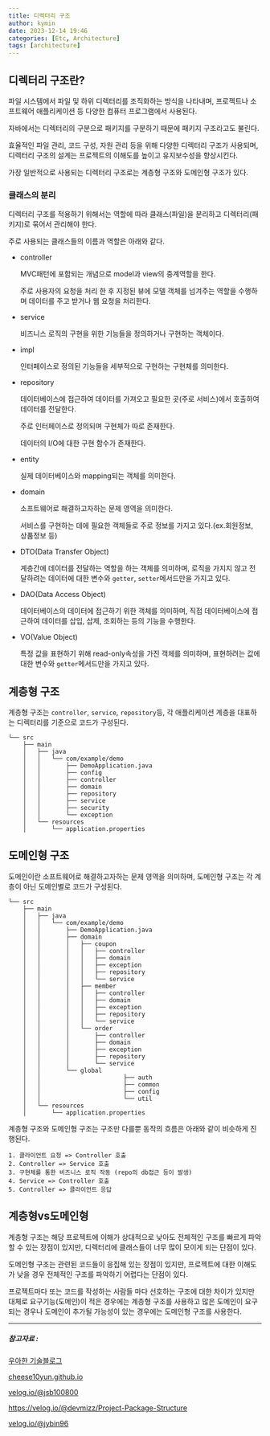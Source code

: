 ```yaml
---
title: 디렉터리 구조
author: kymin
date: 2023-12-14 19:46
categories: [Etc, Architecture]
tags: [architecture]
---
```


## 디렉터리 구조란?

파일 시스템에서 파일 및 하위 디렉터리를 조직화하는 방식을 나타내며, 프로젝트나 소프트웨어 애플리케이션 등 다양한 컴퓨터 프로그램에서 사용된다.

자바에서는 디렉터리의 구분으로 패키지를 구분하기 때문에 패키지 구조라고도 불린다.

효율적인 파일 관리, 코드 구성, 자원 관리 등을 위해 다양한 디렉터리 구조가 사용되며, 디렉터리 구조의 설계는 프로젝트의 이해도를 높이고 유지보수성을 향상시킨다.

가장 일반적으로 사용되는 디렉터리 구조로는 계층형 구조와 도메인형 구조가 있다.

### 클래스의 분리

디렉터리 구조를 적용하기 위해서는 역할에 따라 클래스(파일)을 분리하고 디렉터리(패키지)로 묶어서 관리해야 한다.

주로 사용되는 클래스들의 이름과 역할은 아래와 같다.

- controller

  MVC패턴에 포함되는 개념으로 model과 view의 중계역할을 한다.

  주로 사용자의 요청을 처리 한 후 지정된 뷰에 모델 객체를 넘겨주는 역할을 수행하며 데이터를 주고 받거나 웹 요청을 처리한다.

- service

  비즈니스 로직의 구현을 위한 기능들을 정의하거나 구현하는 객체이다.

- impl

  인터페이스로 정의된 기능들을 세부적으로 구현하는 구현체를 의미한다.

- repository

  데이터베이스에 접근하여 데이터를 가져오고 필요한 곳(주로 서비스)에서 호출하여 데이터를 전달한다.

  주로 인터페이스로 정의되며 구현체가 따로 존재한다.

  데이터의 I/O에 대한 구현 함수가 존재한다.

- entity

  실제 데이터베이스와 mapping되는 객체를 의미한다.

- domain

  소프트웨어로 해결하고자하는 문제 영역을 의미한다.

  서비스를 구현하는 데에 필요한 객체들로 주로 정보를 가지고 있다.(ex.회원정보, 상품정보 등)

- DTO(Data Transfer Object)

  계층간에 데이터를 전달하는 역할을 하는 객체를 의미하며, 로직을 가지지 않고 전달하려는 데이터에 대한 변수와 `getter`, `setter`메서드만을 가지고 있다.

- DAO(Data Access Object)

  데이터베이스의 데이터에 접근하기 위한 객체를 의미하며, 직접 데이터베이스에 접근하여 데이터를 삽입, 삽제, 조회하는 등의 기능을 수행한다.

- VO(Value Object)

  특정 값을 표현하기 위해 read-only속성을 가진 객체를 의미하며, 표현하려는 값에 대한 변수와 `getter`메서드만을 가지고 있다.



## 계층형 구조

계층형 구조는 `controller`, `service`, `repository`등, 각 애플리케이션 계층을 대표하는 디렉터리를 기준으로 코드가 구성된다.

```
└── src
    ├── main
    │   ├── java
    │   │   └── com/example/demo
    │   │       ├── DemoApplication.java
    │   │       ├── config
    │   │       ├── controller
    │   │       ├── domain
    │   │       ├── repository
    │   │       ├── service
    │   │       ├── security
    │   │       └── exception
    │   └── resources
    │       └── application.properties
```



## 도메인형 구조

도메인이란 소프트웨어로 해결하고자하는 문제 영역을 의미하며, 도메인형 구조는 각 계층이 아닌 도메인별로 코드가 구성된다.

```
└── src
    ├── main
    │   ├── java
    │   │   └── com/example/demo
    │   │       ├── DemoApplication.java
    │   │       ├── domain
    │   │       │   ├── coupon
    │   │       │   │   ├── controller
    │   │       │   │   ├── domain
    │   │       │   │   ├── exception
    │   │       │   │   ├── repository
    │   │       │   │   └── service
    │   │       │   ├── member
    │   │       │   │   ├── controller
    │   │       │   │   ├── domain
    │   │       │   │   ├── exception
    │   │       │   │   ├── repository
    │   │       │   │   └── service
    │   │       │   └── order
    │   │       │       ├── controller
    │   │       │       ├── domain
    │   │       │       ├── exception
    │   │       │       ├── repository
    │   │       │       └── service
    │   │       └── global
    │   │						├── auth
    │   │						├── common
    │   │						├── config
    │   │						└── util
    │   └── resources
    │       └── application.properties
```



계층형 구조와 도메인형 구조는 구조만 다를뿐 동작의 흐름은 아래와 같이 비슷하게 진행된다.

```
1. 클라이언트 요청 => Controller 호출
2. Controller => Service 호출
3. 구현체를 통한 비즈니스 로직 작동 (repo의 db접근 등이 발생)
4. Service => Controller 호출
5. Controller => 클라이언트 응답
```



## 계층형vs도메인형

계층형 구조는 해당 프로젝트에 이해가 상대적으로 낮아도 전체적인 구조를 빠르게 파악할 수 있는 장점이 있지만, 디렉터리에 클래스들이 너무 많이 모이게 되는 단점이 있다.

도메인형 구조는 관련된 코드들이 응집해 있는 장점이 있지만, 프로젝트에 대한 이해도가 낮을 경우 전체적인 구조를 파악하기 어렵다는 단점이 있다.

프로젝트마다 또는 코드를 작성하는 사람들 마다 선호하는 구조에 대한 차이가 있지만 대체로 요구기능(도메인)이 적은 경우에는 계층형 구조를 사용하고 많은 도메인이 요구되는 경우나 도메인이 추가될 가능성이 있는 경우에는 도메인형 구조를 사용한다.

-----

##### 참고자료 :

[우아한 기술블로그](https://techblog.woowahan.com/2647/)

[cheese10yun.github.io](https://cheese10yun.github.io/spring-guide-directory/)

[velog.io/@jsb100800](https://velog.io/@jsb100800/Spring-boot-directory-package)

https://velog.io/@devmizz/Project-Package-Structure

[velog.io/@jybin96](https://velog.io/@jybin96/Controller-Service-Repository-%EA%B0%80-%EB%AC%B4%EC%97%87%EC%9D%BC%EA%B9%8C)
